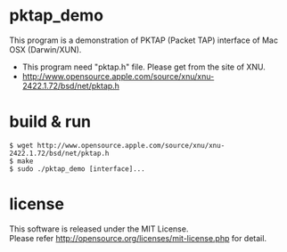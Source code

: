 pktap_demo
==========
This program is a demonstration of PKTAP (Packet TAP) interface of Mac OSX (Darwin/XUN).

 * This program need "pktap.h" file. Please get from the site of XNU.
 * http://www.opensource.apple.com/source/xnu/xnu-2422.1.72/bsd/net/pktap.h

build & run
==========
 `$ wget http://www.opensource.apple.com/source/xnu/xnu-2422.1.72/bsd/net/pktap.h`  
 `$ make`  
 `$ sudo ./pktap_demo [interface]...`  
 
license
==========
This software is released under the MIT License.  
Please refer http://opensource.org/licenses/mit-license.php for detail.
